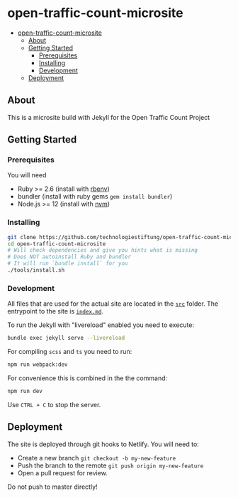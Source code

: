 # open-traffic-count-microsite

<!-- @import "[TOC]" {cmd="toc" depthFrom=2 depthTo=6 orderedList=false} -->

<!-- code_chunk_output -->

- [open-traffic-count-microsite](#open-traffic-count-microsite)
  - [About](#about)
  - [Getting Started](#getting-started)
    - [Prerequisites](#prerequisites)
    - [Installing](#installing)
    - [Development](#development)
  - [Deployment](#deployment)

<!-- /code_chunk_output -->

## About

This is a microsite build with Jekyll for the Open Traffic Count Project

## Getting Started

### Prerequisites

You will need

- Ruby >= 2.6 (install with [rbenv](https://github.com/rbenv/rbenv))
- bundler (install with ruby gems `gem install bundler`)
- Node.js >= 12 (install with [nvm](https://github.com/nvm-sh/nvm))

### Installing

```bash
git clone https://github.com/technologiestiftung/open-traffic-count-microsite.git
cd open-traffic-count-microsite
# Will check dependencies and give you hints what is missing
# Does NOT autoinstall Ruby and bundler
# It will run `bundle install` for you
./tools/install.sh
```

### Development

All files that are used for the actual site are located in the [`src`](/src/) folder. The entrypoint to the site is [`index.md`](/src/index.md).

To run the Jekyll with "livereload" enabled you need to execute:

```bash
bundle exec jekyll serve --livereload
```

For compiling `scss` and `ts` you need to run:

```bash
npm run webpack:dev
```

For convenience this is combined in the the command:

```bash
npm run dev
```

Use `CTRL + C` to stop the server.

## Deployment

The site is deployed through git hooks to Netlify. You will need to:

- Create a new branch `git checkout -b my-new-feature`
- Push the branch to the remote `git push origin my-new-feature`
- Open a pull request for review.

Do not push to master directly!
